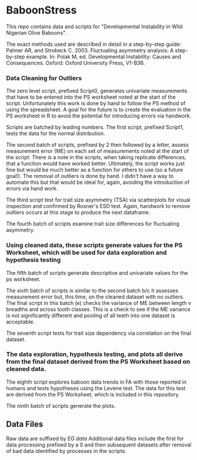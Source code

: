 # BaboonStress
This repo contains data and scripts for "Developmental Instability in Wild Nigerian Olive Baboons".

The exact methods used are described in detail in a step-by-step guide: Palmer AR, and Strobeck C. 2003. Fluctuating asymmetry analysis: A step-by-step example. In: Polak M, ed. Developmental Instability: Causes and Consequences. Oxford: Oxford University Press, V1-B36.

### Data Cleaning for Outliers
The zero level script, prefixed Script0, generates univariate measurements that have to be entered into the PS worksheet noted at the start of the script.
Unfortunately this work is done by hand to follow the PS method of using the spreadsheet. A goal for the future is to create the evaluation in the PS worksheet in R to avoid the potential for introducing errors via handwork.

Scripts are batched by leading numbers. The first script, prefixed Script1, tests the data for the normal distribution.

The second batch of scripts, prefixed by 2 then followed by a letter, assess measurement error (ME) on each set of measurements noted at the start of the script. There is a note in the scripts, when taking replicate differences, that a function would have worked better. Ultimately, the script works just fine but would be much better as a function for others to use (so a future goal!). The removal of outliers is done by hand. I didn't have a way to automate this but that would be ideal for, again, avoiding the introduction of errors via hand work.

The third script test for trait size asymmetry (TSA) via scatterplots for visual inspection and confirmed by Rosner's ESD test. Again, handwork to remove outliers occurs at this stage to produce the next dataframe.

The fourth batch of scripts examine trait size differences for fluctuating asymmetry.

### Using cleaned data, these scripts generate values for the PS Worksheet, which will be used for data exploration and hypothesis testing
The fifth batch of scripts generate descriptive and univariate values for the ps worksheet.

The sixth batch of scripts is similar to the second batch b/c it assesses measurement error but, this time, on the cleaned dataset with no outliers. The final script in this batch (e) checks the variance of ME between length v breadths and across tooth classes. This is a check to see if the ME variance is not significantly different and pooling of all teeth into one dataset is acceptable.

The seventh script tests for trait size dependency via correlation on the final dataset.

### The data exploration, hypothesis testing, and plots all derive from the final dataset derived from the PS Worksheet based on cleaned data.
The eighth script explores baboon data trends in FA with those reported in humans and tests hypotheses using the Levene test. The data for this test are derived from the PS Worksheet, which is included in this repository.

The ninth batch of scripts generate the plots.

## Data Files
Raw data are suffixed by *EG data*
Additional data files include the first for data processing prefixed by a 0 and then subsequent datasets after removal of bad data identified by processes in the scripts.

